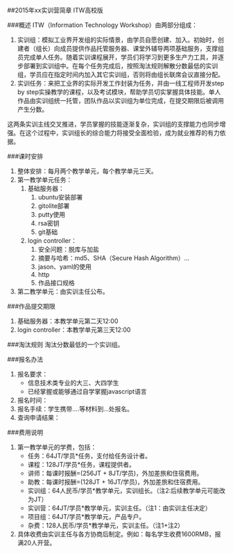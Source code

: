 ##2015年xx实训营简章
ITW高校版

###概述
ITW（Information Technology Workshop）由两部分组成：
  
1. 实训组：模拟工业界开发组的实际情景，由学员自愿创建、加入。初始时，创建者（组长）向成员提供作品托管服务器、课堂外辅导两项基础服务，支撑组员完成单人任务。随着实训课程展开，学员们将学习到更多生产力工具，并逐步部署到实训组中。在每个任务完成后，按照淘汰规则解散分数最低的实训组，学员应在指定时间内加入其它实训组，否则将由组长联席会议直接分配。
2. 实训任务：来把工业界的实际开发工作封装为任务，并由一线工程师开发step by step实操教学的课程，以及考试模块，帮助学员切实掌握具体技能。单人作品由实训组统一托管，团队作品以实训组为单位完成，在提交期限后被调用产生分数。

这两条实训主线交叉推进，学员掌握的技能逐渐复杂，实训组的支撑能力也同步增强。在这个过程中，实训组长的综合能力将接受全面检验，成为就业推荐的有力依据。

###课时安排
1. 整体安排：每月两个教学单元，每个教学单元三天。
2. 第一教学单元任务：
	1. 基础服务器：
		1. ubuntu安装部署 
		2. gitolite部署
		3. putty使用
		4. rsa密钥
		5. git基础
	2. login controller：
		1. 安全问题：脱库与加盐
		2. 摘要与哈希：md5、SHA（Secure Hash Algorithm）...
		3. jason、yaml的使用
		4. http
		5. 作品接口规格
3. 第二教学单元：由实训主任公布。

###作品提交期限
1. 基础服务器：本教学单元第二天12:00
2. login controller：本教学单元第三天12:00

###淘汰规则
淘汰分数最低的一个实训组。

###报名办法
1. 报名要求：
	* 信息技术类专业的大三、大四学生
	* 已经掌握或能够通过自学掌握javascript语言
2. 报名时间：
3. 报名手续：学生携带....等材料到...处报名。
4. 查询申请结果：

###费用说明
1. 第一教学单元的学费，包括：
	* 任务：64JT/学员*任务，支付给任务设计者。
	* 课程：128JT/学员*任务，课程提供者。
	* 讲师：每课时报酬=(256JT + 8JT/学员)，外加差旅和住宿费用。  
	* 助教：每课时报酬=(128JT + 16JT/学员)，外加差旅和住宿费用。
	* 实训组：64人民币/学员*教学单元，实训组长。（注2:后续教学单元可能改为JT）
	* 实训营：64JT/学员*教学单元，实训主任。（注1：由实训主任决定）
	* 项目组：64JT/学员*教学单元，产品专户。
	* 杂费：128人民币/学员*教学单元，实训主任。（注1+注2）
2. 具体收费由实训主任与各方协商后制定。例如：每名学生收费1600RMB，报满20人开营。